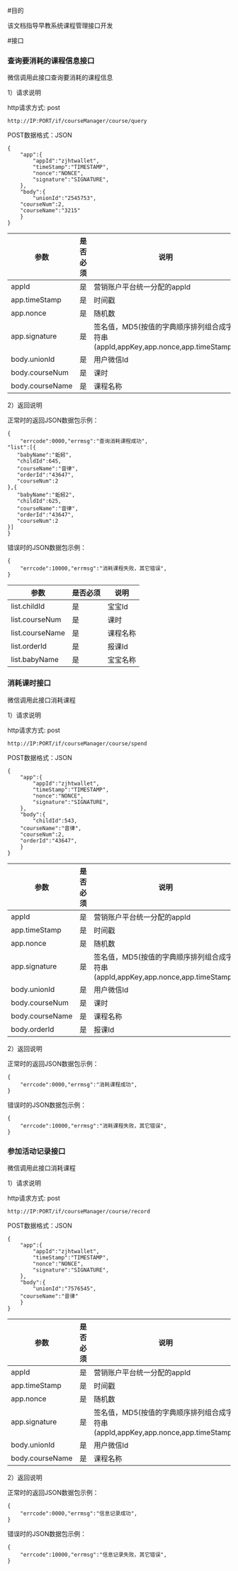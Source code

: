 #目的

该文档指导早教系统课程管理接口开发

#接口


### 查询要消耗的课程信息接口

微信调用此接口查询要消耗的课程信息

1）请求说明

http请求方式: post

    http://IP:PORT/if/courseManager/course/query



POST数据格式：JSON

    {
        "app":{
            "appId":"zjhtwallet",
            "timeStamp":"TIMESTAMP",
            "nonce":"NONCE",
            "signature":"SIGNATURE",
        },
        "body":{
            "unionId":"2545753",
	    "courseNum":2,
	    "courseName":"3215"
        }
    }


参数|是否必须|说明
----|----|-----
appId|是|营销账户平台统一分配的appId
app.timeStamp|是|时间戳
app.nonce|是|随机数
app.signature|是|签名值，MD5(按值的字典顺序排列组合成字符串(appId,appKey,app.nonce,app.timeStamp))
body.unionId|是|用户微信Id
body.courseNum|是|课时
body.courseName|是|课程名称

2）返回说明

正常时的返回JSON数据包示例：

    {
        "errcode":0000,"errmsg":"查询消耗课程成功",
	"list":[{
	   "babyName":"蚯蚓",
	   "childId":645,
	   "courseName":"音律",
	   "orderId":"43647",
	   "courseNum":2
	},{
	   "babyName":"蚯蚓2",
	   "childId":625,
	   "courseName":"音律",
	   "orderId":"43647",
	   "courseNum":2
	}]
    }


错误时的JSON数据包示例：

    {
        "errcode":10000,"errmsg":"消耗课程失败，其它错误",
    }

参数|是否必须|说明
----|----|-----
list.childId|是|宝宝Id
list.courseNum|是|课时
list.courseName|是|课程名称
list.orderId|是|报课Id
list.babyName|是|宝宝名称




### 消耗课时接口

微信调用此接口消耗课程

1）请求说明

http请求方式: post

    http://IP:PORT/if/courseManager/course/spend



POST数据格式：JSON

    {
        "app":{
            "appId":"zjhtwallet",
            "timeStamp":"TIMESTAMP",
            "nonce":"NONCE",
            "signature":"SIGNATURE",
        },
        "body":{
            "childId":543,
	    "courseName":"音律",
	    "courseNum":2,
	    "orderId":"43647",
        }
    }


参数|是否必须|说明
----|----|-----
appId|是|营销账户平台统一分配的appId
app.timeStamp|是|时间戳
app.nonce|是|随机数
app.signature|是|签名值，MD5(按值的字典顺序排列组合成字符串(appId,appKey,app.nonce,app.timeStamp))
body.unionId|是|用户微信Id
body.courseNum|是|课时
body.courseName|是|课程名称
body.orderId|是|报课Id

2）返回说明

正常时的返回JSON数据包示例：

    {
        "errcode":0000,"errmsg":"消耗课程成功",
    }


错误时的JSON数据包示例：

    {
        "errcode":10000,"errmsg":"消耗课程失败，其它错误",
    }


### 参加活动记录接口

微信调用此接口消耗课程

1）请求说明

http请求方式: post

    http://IP:PORT/if/courseManager/course/record



POST数据格式：JSON

    {
        "app":{
            "appId":"zjhtwallet",
            "timeStamp":"TIMESTAMP",
            "nonce":"NONCE",
            "signature":"SIGNATURE",
        },
        "body":{
            "unionId":"7576545",
	    "courseName":"音律"
        }
    }


参数|是否必须|说明
----|----|-----
appId|是|营销账户平台统一分配的appId
app.timeStamp|是|时间戳
app.nonce|是|随机数
app.signature|是|签名值，MD5(按值的字典顺序排列组合成字符串(appId,appKey,app.nonce,app.timeStamp))
body.unionId|是|用户微信Id
body.courseName|是|课程名称

2）返回说明

正常时的返回JSON数据包示例：

    {
        "errcode":0000,"errmsg":"信息记录成功",
    }


错误时的JSON数据包示例：

    {
        "errcode":10000,"errmsg":"信息记录失败，其它错误",
    }
